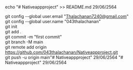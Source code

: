 echo "# Nativeappproject" >> README.md 29/06/2564

git config --global user.email "Thalachanan7240@gmail.com"
<br>
git config --global user.name "043thalachanan"
<br>
git init
<br>
git add .
<br>
git commit -m "first commit"
<br>
git branch -M main
<br>
git remote add origin https://github.com/043thalachanan/Nativeappproject.git
<br>
git push -u origin main"# Nativeappproject"  29/06/2564
"# Nativeappproject"  29/06/2564
